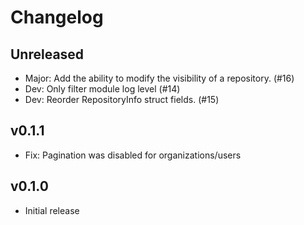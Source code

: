 # Changelog

## Unreleased

- Major: Add the ability to modify the visibility of a repository. (#16)
- Dev: Only filter module log level (#14)
- Dev: Reorder RepositoryInfo struct fields. (#15)

## v0.1.1

- Fix: Pagination was disabled for organizations/users

## v0.1.0

- Initial release
